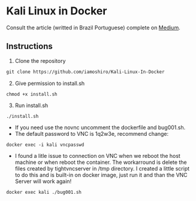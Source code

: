 # Kali Linux in Docker

Consult the article (writted in Brazil Portuguese) complete on [Medium](https://www.linkedin.com/in/iamoshiro/).

## Instructions

1. Clone the repository
~~~html
git clone https://github.com/iamoshiro/Kali-Linux-In-Docker
~~~
2. Give permission to install.sh
~~~shell
chmod +x install.sh
~~~
3. Run install.sh
~~~shell
./install.sh
~~~
* If you need use the novnc uncomment the dockerfile and bug001.sh.
* The default password to VNC is 1q2w3e, recommend change:
~~~shell
docker exec -i kali vncpasswd
~~~
* I found a litle issue to connection on VNC when we reboot the host machine or when reboot the container. The workarround is delete the files created by tightvncserver in /tmp directory. I created a little script to do this and is built-in on docker image, just run it and than the VNC Server will work again!

~~~shell
docker exec kali ./bug001.sh
~~~
